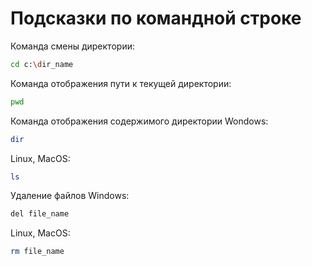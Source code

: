 # Подсказки по командной строке
Команда смены директории:
```sh
cd c:\dir_name
```
Команда отображения пути к текущей директории:
```sh
pwd
```
Команда отображения содержимого директории Wondows:
```sh
dir 
```
Linux, MacOS:
```sh
ls
```
Удаление файлов Windows:
```sh
del file_name
```
Linux, MacOS:
```sh
rm file_name
```